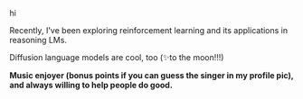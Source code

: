 hi
 
 Recently, I've been exploring reinforcement learning and its applications in reasoning LMs. 
 
 Diffusion language models are cool, too (✨to the moon!!!)

**Music enjoyer (bonus points if you can guess the singer in my profile pic), and always willing to help people do good.**
<!--
**javier-cramirez/javier-cramirez** is a ✨ _special_ ✨ repository because its `README.md` (this file) appears on your GitHub profile.

Here are some ideas to get you started:

- 🔭 I’m currently working on ...
- 🌱 I’m currently learning ...
- 👯 I’m looking to collaborate on ...
- 🤔 I’m looking for help with ...
- 💬 Ask me about ...
- 📫 How to reach me: ...
- 😄 Pronouns: ...
- ⚡ Fun fact: ...
-->
